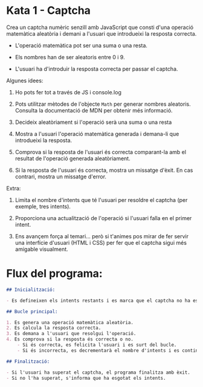 # Kata 1 - Captcha 

Crea un captcha numèric senzill amb JavaScript que consti d'una operació matemàtica aleatòria i demani a l'usuari que introdueixi la resposta correcta.

- L'operació matemàtica pot ser una suma o una resta.

- Els nombres han de ser aleatoris entre 0 i 9.

- L'usuari ha d'introduir la resposta correcta per passar el captcha.

Algunes idees:

1.  Ho pots fer tot a través de JS i console.log

2.  Pots utilitzar mètodes de l'objecte `Math` per generar nombres aleatoris. Consulta la documentació de MDN per obtenir més informació.

3.  Decideix aleatòriament si l'operació serà una suma o una resta

4.  Mostra a l'usuari l'operació matemàtica generada i demana-li que introdueixi la resposta.

5.  Comprova si la resposta de l'usuari és correcta comparant-la amb el resultat de l'operació generada aleatòriament.

6.  Si la resposta de l'usuari és correcta, mostra un missatge d'èxit. En cas contrari, mostra un missatge d'error.

Extra:

1.  Limita el nombre d'intents que té l'usuari per resoldre el captcha (per exemple, tres intents).

2.  Proporciona una actualització de l'operació si l'usuari falla en el primer intent.

3.  Ens avançem força al temari... però si t'animes pos mirar de fer servir una interfície d'usuari (HTML i CSS) per fer que el captcha sigui més amigable visualment.


# Flux del programa:

```markdown
## Inicialització:

- Es defineixen els intents restants i es marca que el captcha no ha estat superat.

## Bucle principal:

1. Es genera una operació matemàtica aleatòria.
2. Es calcula la resposta correcta.
3. Es demana a l'usuari que resolgui l'operació.
4. Es comprova si la resposta és correcta o no.
    - Si és correcta, es felicita l'usuari i es surt del bucle.
    - Si és incorrecta, es decrementarà el nombre d'intents i es continuarà o es finalitzarà si no queden més intents.

## Finalització:

- Si l'usuari ha superat el captcha, el programa finalitza amb èxit.
- Si no l'ha superat, s'informa que ha esgotat els intents.
```
